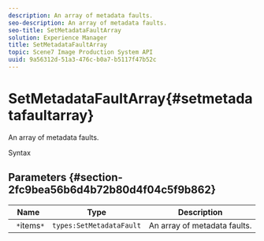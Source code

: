 ```yaml
---
description: An array of metadata faults.
seo-description: An array of metadata faults.
seo-title: SetMetadataFaultArray
solution: Experience Manager
title: SetMetadataFaultArray
topic: Scene7 Image Production System API
uuid: 9a56312d-51a3-476c-b0a7-b5117f47b52c
---
```


# SetMetadataFaultArray{#setmetadatafaultarray}

An array of metadata faults.

 Syntax 

## Parameters {#section-2fc9bea56b6d4b72b80d4f04c5f9b862}

|  Name  | Type  | Description  |
|---|---|---|
|  ` *`items`*`  | `types:SetMetadataFault`  | An array of metadata faults.  |


